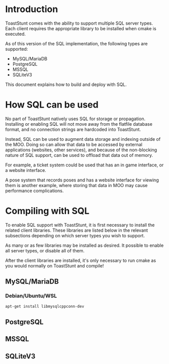 Introduction
============

ToastStunt comes with the ability to support multiple SQL server types. 
Each client requires the appropriate library to be installed when cmake 
is executed.

As of this version of the SQL implementation, the following types are
supported:

* MySQL/MariaDB
* PostgreSQL
* MSSQL
* SQLiteV3

This document explains how to build and deploy with SQL.

How SQL can be used
===================

No part of ToastStunt natively uses SQL for storage or propagation.
Installing or enabling SQL will not move away from the flatfile database
format, and no connection strings are hardcoded into ToastStunt.

Instead, SQL can be used to augment data storage and indexing
outside of the MOO. Doing so can allow that data to be accessed by
external applications (websites, other services), and because of the
non-blocking nature of SQL support, can be used to offload that data
out of memory.

For example, a ticket system could be used that has an in game interface, 
or a website interface.

A pose system that records poses and has a website interface for
viewing them is another example, where storing that data in MOO
may cause performance complications.

Compiling with SQL
==================

To enable SQL support with ToastStunt, it is first necessary to
install the related client libraries. These libraries are listed below in
the relevant subsections depending on which server types you wish to 
support.

As many or as few libraries may be installed as desired. It possible
to enable all server types, or disable all of them.

After the client libraries are installed, it's only necessary to
run cmake as you would normally on ToastStunt and compile!

MySQL/MariaDB
-------------

### **Debian/Ubuntu/WSL**
```bash
apt-get install libmysqlcppconn-dev
```

PostgreSQL
----------

MSSQL
-----

SQLiteV3
--------
